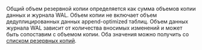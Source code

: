 Общий объем резервной копии определяется как сумма объемов копии данных и журнала WAL. Объем копии не включает объем дедуплицированных данных append-optimized таблиц. Объем данных журнала WAL зависит от количества вносимых изменений и может быть сопоставим с объемом копии. Оба значения можно получить со [списком резервных копий](../../../managed-greenplum/operations/cluster-backups.md#list-backups).

